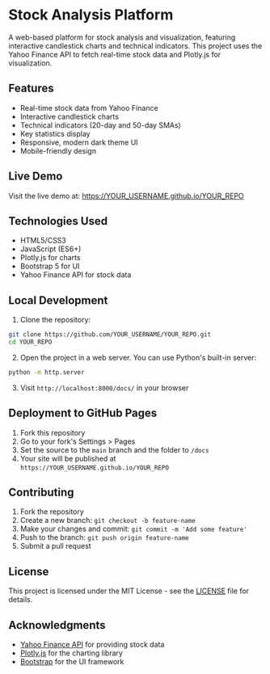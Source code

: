 # Stock Analysis Platform

A web-based platform for stock analysis and visualization, featuring interactive candlestick charts and technical indicators. This project uses the Yahoo Finance API to fetch real-time stock data and Plotly.js for visualization.

## Features

- Real-time stock data from Yahoo Finance
- Interactive candlestick charts
- Technical indicators (20-day and 50-day SMAs)
- Key statistics display
- Responsive, modern dark theme UI
- Mobile-friendly design

## Live Demo

Visit the live demo at: https://YOUR_USERNAME.github.io/YOUR_REPO

## Technologies Used

- HTML5/CSS3
- JavaScript (ES6+)
- Plotly.js for charts
- Bootstrap 5 for UI
- Yahoo Finance API for stock data

## Local Development

1. Clone the repository:
```bash
git clone https://github.com/YOUR_USERNAME/YOUR_REPO.git
cd YOUR_REPO
```

2. Open the project in a web server. You can use Python's built-in server:
```bash
python -m http.server
```

3. Visit `http://localhost:8000/docs/` in your browser

## Deployment to GitHub Pages

1. Fork this repository
2. Go to your fork's Settings > Pages
3. Set the source to the `main` branch and the folder to `/docs`
4. Your site will be published at `https://YOUR_USERNAME.github.io/YOUR_REPO`

## Contributing

1. Fork the repository
2. Create a new branch: `git checkout -b feature-name`
3. Make your changes and commit: `git commit -m 'Add some feature'`
4. Push to the branch: `git push origin feature-name`
5. Submit a pull request

## License

This project is licensed under the MIT License - see the [LICENSE](LICENSE) file for details.

## Acknowledgments

- [Yahoo Finance API](https://finance.yahoo.com/) for providing stock data
- [Plotly.js](https://plotly.com/javascript/) for the charting library
- [Bootstrap](https://getbootstrap.com/) for the UI framework 
